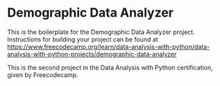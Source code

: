 # Demographic Data Analyzer  

This is the boilerplate for the Demographic Data Analyzer project. Instructions for building your project can be found at https://www.freecodecamp.org/learn/data-analysis-with-python/data-analysis-with-python-projects/demographic-data-analyzer

This is the second project in the Data Analysis with Python certification, given by Freecodecamp.

